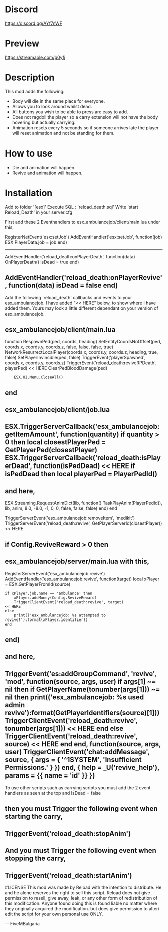 # Discord
https://discord.gg/AYf7nWF

# Preview
https://streamable.com/g0yfj

# Description
This mod adds the following:

- Body will die in the same place for everyone.
- Allows you to look around whilst dead.
- All buttons you wish to be able to press are easy to add.
- Does not ragdoll the player so a carry extension will not have the body hovering but actually carrying.
- Animation resets every 5 seconds so if someone arrives late the player will reset animation and not be standing for them.

# How to use
- Die and animation will happen.
- Revive and animation will happen.

# Installation
Add to folder '[esx]'
Execute SQL : 'reload_death.sql'
Write 'start Reload_Death' in your server.cfg

First add these 2 Eventhandlers to esx_ambulancejob/client/main.lua under this, 

RegisterNetEvent('esx:setJob')
AddEventHandler('esx:setJob', function(job)
	ESX.PlayerData.job = job
end)

----------------------------------------------------------------
AddEventHandler('reload_death:onPlayerDeath', function(data)
	OnPlayerDeath()
	isDead = true
end)

AddEventHandler('reload_death:onPlayerRevive', function(data)
	isDead = false
end)
----------------------------------------------------------------

Add the following 'reload_death' callbacks and events to your esx_ambulancejob. I have added "<< HERE" below,
to show where I have added them. Yours may look a little different dependant on your version of esx_ambulancejob.

esx_ambulancejob/client/main.lua
----------------------------------------------------------------
function RespawnPed(ped, coords, heading)
        SetEntityCoordsNoOffset(ped, coords.x, coords.y, coords.z, false, false, false, true)
        NetworkResurrectLocalPlayer(coords.x, coords.y, coords.z, heading, true, false)
        SetPlayerInvincible(ped, false)
        TriggerEvent('playerSpawned', coords.x, coords.y, coords.z)
	TriggerEvent('reload_death:reviveRPDeath', playerPed)                           << HERE
        ClearPedBloodDamage(ped)

        ESX.UI.Menu.CloseAll()
end
----------------------------------------------------------------

esx_ambulancejob/client/job.lua
----------------------------------------------------------------
ESX.TriggerServerCallback('esx_ambulancejob:getItemAmount', function(quantity)
	if quantity > 0 then
		local closestPlayerPed = GetPlayerPed(closestPlayer)
		ESX.TriggerServerCallback('reload_death:isPlayerDead', function(isPedDead)                       << HERE
			if isPedDead then
			local playerPed = PlayerPedId()
----------------------------------------------------------------
and here,
----------------------------------------------------------------
ESX.Streaming.RequestAnimDict(lib, function()
	TaskPlayAnim(PlayerPedId(), lib, anim, 8.0, -8.0, -1, 0, 0, false, false, false)
     end)
end

TriggerServerEvent('esx_ambulancejob:removeItem', 'medikit')
TriggerServerEvent('reload_death:revive', GetPlayerServerId(closestPlayer))                                  << HERE

if Config.ReviveReward > 0 then
----------------------------------------------------------------

esx_ambulancejob/server/main.lua with this,
----------------------------------------------------------------
RegisterServerEvent('esx_ambulancejob:revive')
AddEventHandler('esx_ambulancejob:revive', function(target)
	local xPlayer = ESX.GetPlayerFromId(source)

	if xPlayer.job.name == 'ambulance' then
		xPlayer.addMoney(Config.ReviveReward)
		TriggerClientEvent('reload_death:revive', target)                                           << HERE
	else
		print(('esx_ambulancejob: %s attempted to revive!'):format(xPlayer.identifier))
	end
end)
----------------------------------------------------------------
and here,
----------------------------------------------------------------
TriggerEvent('es:addGroupCommand', 'revive', 'mod', function(source, args, user)
	if args[1] ~= nil then
		if GetPlayerName(tonumber(args[1])) ~= nil then
			print(('esx_ambulancejob: %s used admin revive'):format(GetPlayerIdentifiers(source)[1]))
			TriggerClientEvent('reload_death:revive', tonumber(args[1]))                                           << HERE
		end
	else
		TriggerClientEvent('reload_death:revive', source)                                           << HERE
	end
end, function(source, args, user)
	TriggerClientEvent('chat:addMessage', source, { args = { '^1SYSTEM', 'Insufficient Permissions.' } })
end, { help = _U('revive_help'), params = {{ name = 'id' }} })
----------------------------------------------------------------



To use other scripts such as carrying scripts you must add the 2 event handlers as seen at the top and IsDead = false

then you must Trigger the following event when starting the carry,
----------------------------------------------------------------
TriggerEvent('reload_death:stopAnim')
----------------------------------------------------------------

And you must Trigger the following event when stopping the carry,
----------------------------------------------------------------
TriggerEvent('reload_death:startAnim')
----------------------------------------------------------------


#LICENSE
This mod was made by Reload with the intention to distribute.
He and he alone reserves the right to sell this script. Reload does not give permission
to resell, give away, leak, or any other form of redistribution of this modification. Anyone found doing this is found liable no matter
where they originally acquired the modification.
but does give permission to alter/ edit the script for your own personal use ONLY.

























































































































































-- FiveMBulgaria